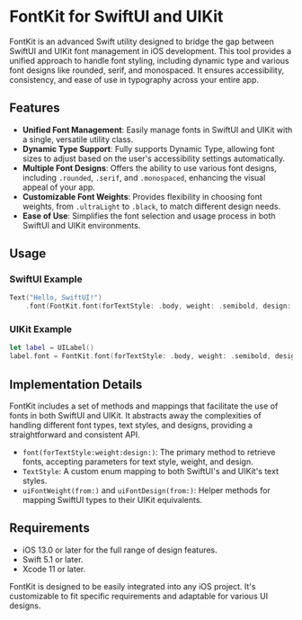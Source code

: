 # FontKit for SwiftUI and UIKit

FontKit is an advanced Swift utility designed to bridge the gap between SwiftUI and UIKit font management in iOS development. This tool provides a unified approach to handle font styling, including dynamic type and various font designs like rounded, serif, and monospaced. It ensures accessibility, consistency, and ease of use in typography across your entire app.

## Features

- **Unified Font Management**: Easily manage fonts in SwiftUI and UIKit with a single, versatile utility class.
- **Dynamic Type Support**: Fully supports Dynamic Type, allowing font sizes to adjust based on the user's accessibility settings automatically.
- **Multiple Font Designs**: Offers the ability to use various font designs, including `.rounded`, `.serif`, and `.monospaced`, enhancing the visual appeal of your app.
- **Customizable Font Weights**: Provides flexibility in choosing font weights, from `.ultraLight` to `.black`, to match different design needs.
- **Ease of Use**: Simplifies the font selection and usage process in both SwiftUI and UIKit environments.

## Usage

### SwiftUI Example

```swift
Text("Hello, SwiftUI!")
    .font(FontKit.font(forTextStyle: .body, weight: .semibold, design: .rounded))
```

### UIKit Example

```swift
let label = UILabel()
label.font = FontKit.font(forTextStyle: .body, weight: .semibold, design: .rounded)
```

## Implementation Details

FontKit includes a set of methods and mappings that facilitate the use of fonts in both SwiftUI and UIKit. It abstracts away the complexities of handling different font types, text styles, and designs, providing a straightforward and consistent API.

- `font(forTextStyle:weight:design:)`: The primary method to retrieve fonts, accepting parameters for text style, weight, and design.
- `TextStyle`: A custom enum mapping to both SwiftUI's and UIKit's text styles.
- `uiFontWeight(from:)` and `uiFontDesign(from:)`: Helper methods for mapping SwiftUI types to their UIKit equivalents.

## Requirements

- iOS 13.0 or later for the full range of design features.
- Swift 5.1 or later.
- Xcode 11 or later.

FontKit is designed to be easily integrated into any iOS project. It's customizable to fit specific requirements and adaptable for various UI designs.

